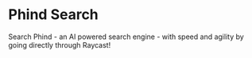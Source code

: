 # Phind Search

Search Phind - an AI powered search engine - with speed and agility by going directly through Raycast! 